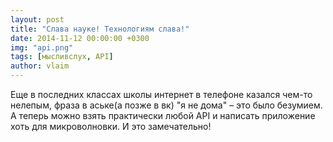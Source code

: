```yaml
---
layout: post
title: "Слава науке! Технологиям слава!"
date: 2014-11-12 00:00:00 +0300
img: "api.png"
tags: [мысливслух, API]
author: vlaim
---
```


Еще в последних классах школы интернет в телефоне казался чем-то нелепым, фраза в аське(а позже в вк) "я не дома" – это было безумием. А теперь можно взять практически любой API и написать приложение  хоть для микроволновки. И это замечательно!